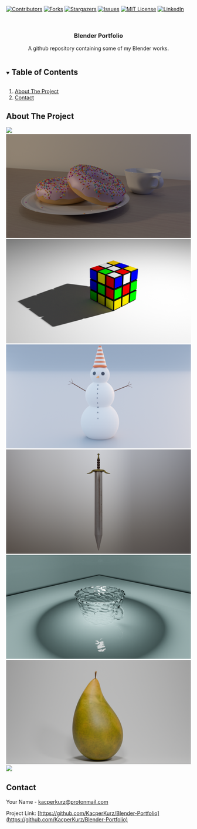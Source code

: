 [![Contributors][contributors-shield]][contributors-url]
[![Forks][forks-shield]][forks-url]
[![Stargazers][stars-shield]][stars-url]
[![Issues][issues-shield]][issues-url]
[![MIT License][license-shield]][license-url]
[![LinkedIn][linkedin-shield]][linkedin-url]



<!-- PROJECT LOGO -->
<br />
<p align="center">
  <a href="https://github.com/KacperKurz/Blender-Portfolio">
  </a>

  <h3 align="center">Blender Portfolio</h3>

  <p align="center">
    A github repository containing some of my Blender works.
    <br />
</p>



<!-- TABLE OF CONTENTS -->
<details open="open">
  <summary><h2 style="display: inline-block">Table of Contents</h2></summary>
  <ol>
    <li>
      <a href="#about-the-project">About The Project</a>
    </li>
    <li><a href="#contact">Contact</a></li>
  </ol>
</details>



<!-- ABOUT THE PROJECT -->
## About The Project

![](renders/boxes.png)
![](renders/donut.png)
![](renders/rubikscube.png)
![](renders/snowman.png)
![](renders/sword.png)
![](renders/kubek.png)
![](renders/gruszka.png)
![](renders/5zł.png)



<!-- CONTACT -->
## Contact

Your Name - kacperkurz@protonmail.com

Project Link: [https://github.com/KacperKurz/Blender-Portfolio](https://github.com/KacperKurz/Blender-Portfolio)



<!-- MARKDOWN LINKS & IMAGES -->
<!-- https://www.markdownguide.org/basic-syntax/#reference-style-links -->
[contributors-shield]: https://img.shields.io/github/contributors/KacperKurz/Blender-Portfolio.svg?style=for-the-badge
[contributors-url]: https://github.com/KacperKurz/Blender-Portfolio/graphs/contributors
[forks-shield]: https://img.shields.io/github/forks/KacperKurz/Blender-Portfolio.svg?style=for-the-badge
[forks-url]: https://github.com/KacperKurz/Blender-Portfolio/network/members
[stars-shield]: https://img.shields.io/github/stars/KacperKurz/Blender-Portfolio.svg?style=for-the-badge
[stars-url]: https://github.com/KacperKurz/Blender-Portfolio/stargazers
[issues-shield]: https://img.shields.io/github/issues/KacperKurz/Blender-Portfolio.svg?style=for-the-badge
[issues-url]: https://github.com/KacperKurz/Blender-Portfolio/issues
[license-shield]: https://img.shields.io/github/license/KacperKurz/Blender-Portfolio.svg?style=for-the-badge
[license-url]: https://github.com/KacperKurz/Blender-Portfolio/blob/master/LICENSE.txt
[linkedin-shield]: https://img.shields.io/badge/-LinkedIn-black.svg?style=for-the-badge&logo=linkedin&colorB=555
[linkedin-url]: https://www.linkedin.com/in/kacper-kurz-175707199/
